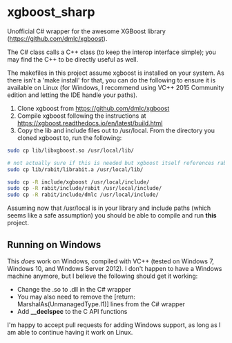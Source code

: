 # xgboost_sharp
Unofficial C# wrapper for the awesome XGBoost library (https://github.com/dmlc/xgboost).

The C# class calls a C++ class (to keep the interop interface simple); you may find the C++ to be directly useful as well.

The makefiles in this project assume xgboost is installed on your system.  As there isn't a 'make install' for that, you can do the following to ensure it is available on Linux (for Windows, I recommend using VC++ 2015 Community edition and letting the IDE handle your paths).

1. Clone xgboost from https://github.com/dmlc/xgboost
2. Compile xgboost following the instructions at https://xgboost.readthedocs.io/en/latest/build.html
3. Copy the lib and include files out to /usr/local.  From the directory you cloned xgboost to, run the following:

```bash
sudo cp lib/libxgboost.so /usr/local/lib/

# not actually sure if this is needed but xgboost itself references rabit/c_api.h so...
sudo cp lib/rabit/librabit.a /usr/local/lib/

sudo cp -R include/xgboost /usr/local/include/
sudo cp -R rabit/include/rabit /usr/local/include/
sudo cp -R rabit/include/dmlc /usr/local/include/
```

Assuming now that /usr/local is in your library and include paths (which seems like a safe assumption) you should be able to compile and run **this** project.

## Running on Windows
This *does* work on Windows, compiled with VC++ (tested on Windows 7, Windows 10, and Windows Server 2012).  I don't happen to have a Windows machine anymore, but I believe the following should get it working:
 * Change the .so to .dll in the C# wrapper
 * You may also need to remove the [return: MarshalAs(UnmanagedType.I1)] lines from the C# wrapper
 * Add **__declspec** to the C API functions
 
I'm happy to accept pull requests for adding Windows support, as long as I am able to continue having it work on Linux.
